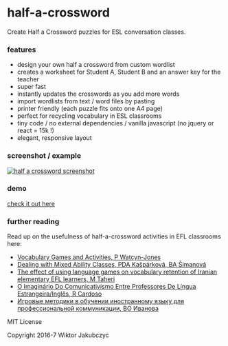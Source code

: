# half-a-crossword
Create Half a Crossword puzzles for ESL conversation classes.

### features
- design your own half a crossword from custom wordlist
- creates a worksheet for Student A, Student B and an answer key for the teacher
- super fast
- instantly updates the crosswords as you add more words
- import wordlists from text / word files by pasting
- printer friendly (each puzzle fits onto one A4 page)
- perfect for recycling vocabulary in ESL classrooms
- tiny code / no external dependencies / vanilla javascript (no jquery or react = 15k !)
- elegant, responsive layout

### screenshot / example
[![half a crossword screenshot](http://monolithpl.github.io/half-a-crossword/screenshot.png)](http://monolithpl.github.io/half-a-crossword)

### demo
[check it out here](http://monolithpl.github.io/half-a-crossword)

### further reading
Read up on the usefulness of half-a-crossword activities in EFL classrooms here:
- [Vocabulary Games and Activities, P Watcyn-Jones](http://ielts-house.net/Ebook/Vocabulary/Vocabulary%20Games%20and%20Activities%202.pdf)
- [Dealing with Mixed Ability Classes, PDA Kašpárková, BA Šimanová](http://is.muni.cz/th/104237/pedf_m/Diplomova_prace_Adela_Simanova.pdf)
- [The effect of using language games on vocabulary retention of Iranian elementary EFL learners, M Taheri](http://ojs.academypublisher.com/index.php/jltr/article/viewFile/jltr0503544549/9163)
- [O Imaginário Do Comunicativismo Entre Professores De Língua Estrangeira/Inglês, R Cardoso](http://www.leffa.pro.br/tela4/Textos/Textos/Teses/Rita_Tardin.pdf)
- [Игровые методики в обучении иностранному языку для профессиональной коммуникации, ВО Иванова](http://kguki.com/content/cms/files/21272.pdf#page=71)

MIT License

Copyright 2016-7 Wiktor Jakubczyc
